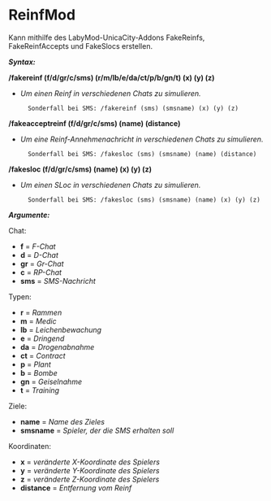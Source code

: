 # ReinfMod
Kann mithilfe des LabyMod-UnicaCity-Addons FakeReinfs, FakeReinfAccepts und FakeSlocs erstellen.

***Syntax:***

**/fakereinf (f/d/gr/c/sms) (r/m/lb/e/da/ct/p/b/gn/t) (x) (y) (z)**
- *Um einen Reinf in verschiedenen Chats zu simulieren.*

        Sonderfall bei SMS: /fakereinf (sms) (smsname) (x) (y) (z) 


**/fakeacceptreinf (f/d/gr/c/sms) (name) (distance)**
- *Um eine Reinf-Annehmenachricht in verschiedenen Chats zu simulieren.*

        Sonderfall bei SMS: /fakesloc (sms) (smsname) (name) (distance) 


**/fakesloc (f/d/gr/c/sms) (name) (x) (y) (z)**
- *Um einen SLoc in verschiedenen Chats zu simulieren.*
    
        Sonderfall bei SMS: /fakesloc (sms) (smsname) (name) (x) (y) (z) 
                            
                            
***Argumente:***

Chat:
- **f** = *F-Chat*
- **d** = *D-Chat*
- **gr** = *Gr-Chat*
- **c** = *RP-Chat*
- **sms** = *SMS-Nachricht*

Typen:
- **r** = *Rammen*
- **m** = *Medic*
- **lb** = *Leichenbewachung*
- **e** = *Dringend*
- **da** = *Drogenabnahme*
- **ct** = *Contract*
- **p** = *Plant*
- **b** = *Bombe*
- **gn** = *Geiselnahme*
- **t** = *Training*

Ziele:
- **name** = *Name des Zieles*
- **smsname** = *Spieler, der die SMS erhalten soll*

Koordinaten:
- **x** = *veränderte X-Koordinate des Spielers*
- **y** = *veränderte Y-Koordinate des Spielers*
- **z** = *veränderte Z-Koordinate des Spielers*
- **distance** = *Entfernung vom Reinf*
